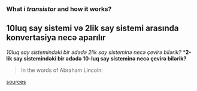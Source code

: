 ### What i _transistor_ and how it works?
## 10luq say sistemi və 2lik say sistemi arasında konvertasiya necə aparılır
*10luq say sistemindəki bir ədədə 2lik say sisteminə necə çevirə bilərik?*
***2-lik say sistemindəki bir ədədə 10-luq say sisteminə necə çevirə bilərik?**
 >In the words of Abraham Lincoln:



[sources](https://docs.github.com/en/github/writing-on-github/getting-started-with-writing-and-formatting-on-github/basic-writing-and-formatting-syntax)





  
